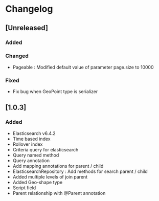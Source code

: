 # Changelog

## [Unreleased]

### Added
    
### Changed
- Pageable : Modified default value of parameter page.size to 10000 

### Fixed

- Fix bug when GeoPoint type is serializer

## [1.0.3]

### Added
- Elasticsearch v6.4.2
- Time based index
- Rollover index
- Criteria query for elasticsearch
- Query named method
- Query annotation
- Add mapping annotations for parent / child
- ElasticsearchRepository : Add methods for search parent / child  
- Added multiple levels of join parent  
- Added Geo-shape type
- Script field
- Parent relationship with @Parent annotation

